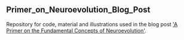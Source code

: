 ## Primer_on_Neuroevolution_Blog_Post ##

Repository for code, material and illustrations used in the blog post ['A Primer on the Fundamental Concepts of Neuroevolution'](https://medium.com/@paulpauls/9068f532f7f7).

